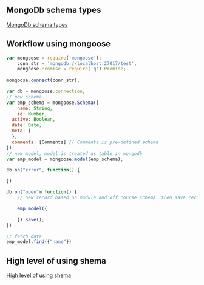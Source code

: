 ## MongoDb schema types
[MongoDb schema types](http://mongoosejs.com/docs/2.7.x/docs/schematypes.html)

## Workflow using mongoose
```JavaScript
var mongoose = require('mongoose');
	conn_str = 'mongodb://localhost:27017/test',
	mongoose.Promise = require('q').Promise;
  
mongoose.connect(conn_str);

var db = mongoose.connection;
// new schema
var emp_schema = mongoose.Schema({
	name: String,  
	id: Number,  
  active: Boolean,  
  date: Date,  
  meta: {
  },
  comments: [Comments] // Comments is pre-defined schema
});
// new model, model is treated as table in mongodb
var emp_model = mongoose.model(emp_schema);

db.on("error", function() {

})

db.on("open"m function() {
	// new record based on module and off course schema. then save record

	emp_model({

	}).save();
})

// fetch data
emp_model.find({"name"})
```

## High level of using shema
[High level of using shema](http://mongoosejs.com/docs/2.7.x/docs/embedded-documents.html)
